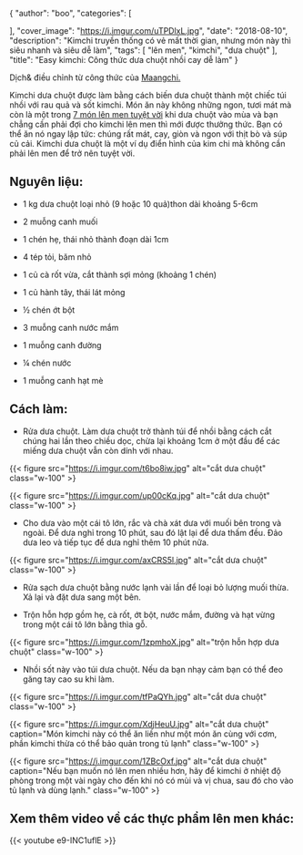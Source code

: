 
{
   "author": "boo",
   "categories": [
  
   ],
   "cover_image": "https://i.imgur.com/uTPDlxL.jpg",
   "date": "2018-08-10",
   "description": "Kimchi truyền thống có vẻ mất thời gian, nhưng món này thì siêu nhanh và siêu dễ làm",
   "tags": [
            "lên men", "kimchi", "dưa chuột"
   ],
"title": "Easy kimchi: Công thức dưa chuột nhồi cay dễ làm"
}

Dịch& điều chỉnh từ công thức của [Maangchi.](https://www.maangchi.com/recipe/oisobagi-kimchi)

Kimchi dưa chuột được làm bằng cách biến dưa chuột thành một chiếc túi nhồi với rau quả và sốt kimchi. Món ăn này không những ngon, tươi mát mà còn là một trong [7 món lên men tuyệt vời](https://youtu.be/e9-INC1uflE) khi dưa chuột vào mùa và bạn chẳng cần phải đợi cho kimchi lên men thì mới được thưởng thức. Bạn có thể ăn nó ngay lập tức: chúng rất mát, cay, giòn và ngon với thịt bò và súp củ cải. Kimchi dưa chuột là một ví dụ điển hình của kim chi mà không cần phải lên men để trở nên tuyệt vời.

## Nguyên liệu:

- 1 kg dưa chuột loại nhỏ (9 hoặc 10 quả)thon dài khoảng 5-6cm

- 2 muỗng canh muối

- 1 chén hẹ, thái nhỏ thành đoạn dài 1cm

- 4 tép tỏi, băm nhỏ

- 1 củ cà rốt vừa, cắt thành sợi mỏng (khoảng 1 chén)

- 1 củ hành tây, thái lát mỏng

- ½ chén ớt bột

- 3 muỗng canh nước mắm

- 1 muỗng canh đường

- ¼ chén nước

- 1 muỗng canh hạt mè

## Cách làm:

- Rửa dưa chuột. Làm dưa chuột trở thành túi để nhồi bằng cách cắt chúng hai lần theo chiều dọc, chừa lại khoảng 1cm ở một đầu để các miếng dưa chuột vẫn còn dính với nhau.

{{< figure src="https://i.imgur.com/t6bo8iw.jpg" alt="cắt dưa chuột" class="w-100" >}

{{< figure src="https://i.imgur.com/up00cKq.jpg" alt="cắt dưa chuột" class="w-100" >}

- Cho dưa vào một cái tô lớn, rắc và chà xát dưa với muối bên trong và ngoài. Để dưa nghỉ trong 10 phút, sau đó lật lại để dưa thấm đều. Đảo dưa leo và tiếp tục để dưa nghỉ thêm 10 phút nữa.

{{< figure src="https://i.imgur.com/axCRS5l.jpg" alt="cắt dưa chuột" class="w-100" >}

- Rửa sạch dưa chuột bằng nước lạnh vài lần để loại bỏ lượng muối thừa. Xả lại và đặt dưa sang một bên.

- Trộn hỗn hợp gồm hẹ, cà rốt, ớt bột, nước mắm, đường và hạt vừng trong một cái tô lớn bằng thìa gỗ.

{{< figure src="https://i.imgur.com/1zpmhoX.jpg" alt="trộn hỗn hợp dưa chuột" class="w-100" >}

- Nhồi sốt này vào túi dưa chuột. Nếu da bạn nhạy cảm bạn có thể đeo găng tay cao su khi làm.

{{< figure src="https://i.imgur.com/tfPaQYh.jpg" alt="cắt dưa chuột" class="w-100" >}


{{< figure src="https://i.imgur.com/XdjHeuU.jpg" alt="cắt dưa chuột" caption="Món kimchi này có thể ăn liền như một món ăn cùng với cơm, phần kimchi thừa có thể bảo quản trong tủ lạnh" class="w-100" >}

{{< figure src="https://i.imgur.com/1ZBcOxf.jpg" alt="cắt dưa chuột" caption="Nếu bạn muốn nó lên men nhiều hơn, hãy để kimchi ở nhiệt độ phòng trong một vài ngày cho đến khi nó có mùi và vị chua, sau đó cho vào tủ lạnh và dùng lạnh." class="w-100" >}


## Xem thêm video về các thực phẩm lên men khác:

{{< youtube e9-INC1uflE >}}
